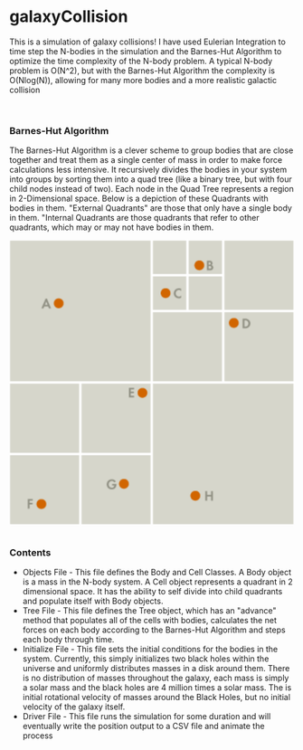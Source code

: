 <!DOCTYPE html>
<html>
<head>
<style>
img {
    display: block;
    margin-left: auto;
    margin-right: auto;
}
</style>
</head>
  <body>
    <h1> galaxyCollision </h1>
      <p> This is a simulation of galaxy collisions! I have used Eulerian Integration to time step the N-bodies in the simulation and the Barnes-Hut Algorithm to optimize the time complexity of the N-body problem. A typical N-body problem is O(N^2), but with the Barnes-Hut Algorithm the complexity is O(Nlog(N)), allowing for many more bodies and a more realistic galactic collision </p>
    <br>
    <h3> Barnes-Hut Algorithm </h3>
    <p> The Barnes-Hut Algorithm is a clever scheme to group bodies that are close together and treat them as a single center of mass in order to make force calculations less intensive. It recursively divides the bodies in your system into groups by sorting them into a quad tree (like a binary tree, but with four child nodes instead of two). Each node in the Quad Tree represents a region in 2-Dimensional space. Below is a depiction of these Quadrants with bodies in them. "External Quadrants" are those that only have a single body in them. "Internal Quadrants are those quadrants that refer to other quadrants, which may or may not have bodies in them.</p>
    <img src="BH_Quadrants.png" alt="Barnes-Hut Quadrant Example", class="center">
    <br>
    <h3> Contents </h3>
    <ul>
      <li> Objects File - This file defines the Body and Cell Classes. A Body object is a mass in the N-body system. A Cell object represents a quadrant in 2 dimensional space. It has the ability to self divide into child quadrants and populate itself with Body objects. </li>
      <li> Tree File - This file defines the Tree object, which has an "advance" method that populates all of the cells with bodies, calculates the net forces on each body according to the Barnes-Hut Algorithm and steps each body through time.</li>
      <li> Initialize File - This file sets the initial conditions for the bodies in the system. Currently, this simply initializes two black holes within the universe and uniformly distributes masses in a disk around them. There is no distribution of masses throughout the galaxy, each mass is simply a solar mass and the black holes are 4 million times a solar mass. The is initial rotational velocity of masses around the Black Holes, but no initial velocity of the galaxy itself. </li>
      <li> Driver File - This file runs the simulation for some duration and will eventually write the position output to a CSV file and animate the process</li> 
    </ul>
  </body>
</html>
  
